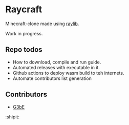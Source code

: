 # Raycraft
 
Minecraft-clone made using [raylib](https://github.com/raysan5/raylib).

Work in progress.

## Repo todos

- How to download, compile and run guide.
- Automated releases with executable in it.
- Github actions to deploy wasm build to teh internets.
- Automate contributors list generation

## Contributors

- [G3bE](https://github.com/G3bE)

:shipit: